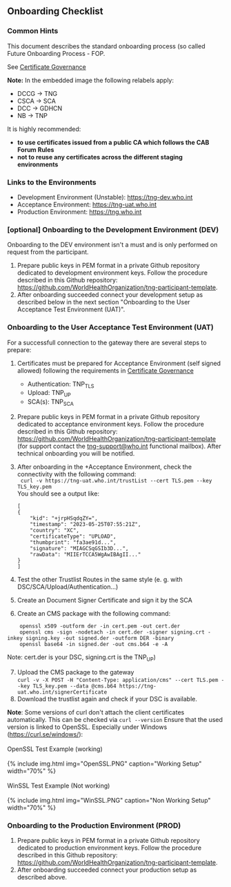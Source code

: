 ## Onboarding Checklist

### Common Hints

This document describes the standard onboarding process (so called Future Onboarding Process - FOP.

See [Certificate Governance](concepts_certificate_governance.html)

**Note:** In the embedded image the following relabels apply:
* DCCG -> TNG
* CSCA -> SCA
* DCC -> GDHCN
* NB -> TNP


It is highly recommended:
- **to use certificates issued from a public CA which follows the CAB Forum Rules**
- **not to reuse any certificates across the different staging environments**

### Links to the Environments

- Development Environment (Unstable): https://tng-dev.who.int
- Acceptance Environment: https://tng-uat.who.int
- Production Environment: https://tng.who.int


### [optional] Onboarding to the Development Environment (DEV)

Onboarding to the DEV environment isn't a must and is only performed on request from the participant.
1) Prepare public keys in PEM format in a private Github repository dedicated to development environment keys. Follow the  procedure described in this Github repository: https://github.com/WorldHealthOrganization/tng-participant-template.
2) After onboarding succeeded connect your development setup as described below in the next section "Onboarding to the User Acceptance Test Environment (UAT)".



### Onboarding to the User Acceptance Test Environment (UAT) 

For a successfull connection to the gateway there are several steps to prepare: 

 1) Certificates must be prepared for Acceptance Environment (self signed allowed) following the requirements in [Certificate Governance](concepts_certificate_governance.html)
    - Authentication: TNP<sub>TLS</sub>
    - Upload:   TNP<sub>UP</sub>
    - SCA(s):  TNP<sub>SCA</sub>
    
 2) Prepare public keys in PEM format in a private Github repository dedicated to acceptance environment keys. Follow the  procedure described in this Github repository: https://github.com/WorldHealthOrganization/tng-participant-template (for support contact the tng-support@who.int functional mailbox). After technical onboarding you will be notified.

 3) After onboarding in the +Acceptance Environment, check the connectivity with the following command:<br>
  ``` curl -v https://tng-uat.who.int/trustList --cert TLS.pem --key TLS_key.pem``` <br>
    You should see a output like: <br>
 
    ```
    [
    {
        "kid": "+jrpHSqdqZY=",
        "timestamp": "2023-05-25T07:55:21Z",
        "country": "XC",
        "certificateType": "UPLOAD",
        "thumbprint": "fa3ae91d...",
        "signature": "MIAGCSqGSIb3D...",
        "rawData": "MIIErTCCA5WgAwIBAgII..."
    }
    ]
    ```

 4) Test the other Trustlist Routes in the same style (e. g. with DSC/SCA/Upload/Authentication...)
 5) Create an Document Signer Certificate and sign it by the SCA
 6) Create an CMS package with the following command: 
  ``` 
      openssl x509 -outform der -in cert.pem -out cert.der
      openssl cms -sign -nodetach -in cert.der -signer signing.crt -inkey signing.key -out signed.der -outform DER -binary
      openssl base64 -in signed.der -out cms.b64 -e -A 
  ``` 
   Note: cert.der is your DSC, signing.crt is the TNP<sub>UP</sub>)
  
 7) Upload the CMS package to the gateway<br>
    ```curl -v -X POST -H "Content-Type: application/cms" --cert TLS.pem --key TLS_key.pem --data @cms.b64 https://tng-uat.who.int/signerCertificate``` <br>
 8) Download the trustlist again and check if your DSC is available.
 
 
**Note**: Some versions of curl don't attach the client certificates automatically. This can be checked via
``` curl --version ```
Ensure that the used version is linked to OpenSSL. Especially under Windows (https://curl.se/windows/): 
<br><br>
OpenSSL Test Example (working)<br>
<br>
{% include img.html img="OpenSSL.PNG" caption="Working Setup" width="70%" %}
<br><br>
WinSSL Test Example (Not working)
<br><br>
{% include img.html img="WinSSL.PNG" caption="Non Working Setup" width="70%" %}



### Onboarding to the Production Environment (PROD)

1) Prepare public keys in PEM format in a private Github repository dedicated to production environment keys. Follow the  procedure described in this Github repository: https://github.com/WorldHealthOrganization/tng-participant-template.
2) After onboarding succeeded connect your production setup as described above.



    


